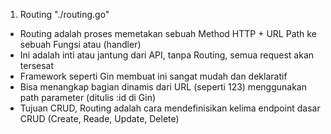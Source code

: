 1. Routing "./routing.go"
- Routing adalah proses memetakan sebuah Method HTTP + URL Path ke sebuah Fungsi atau (handler)
- Ini adalah inti atau jantung dari API, tanpa Routing, semua request akan tersesat
- Framework seperti Gin membuat ini sangat mudah dan deklaratif
- Bisa menangkap bagian dinamis dari URL (seperti 123) menggunakan path parameter (ditulis :id di Gin)
- Tujuan CRUD, Routing adalah cara mendefinisikan kelima endpoint dasar CRUD (Create, Reade, Update, Delete)